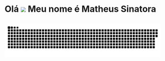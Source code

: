 

<h1 align="left">Olá <img src="https://raw.githubusercontent.com/kaueMarques/kaueMarques/master/hi.gif" width="30px"> Meu nome é Matheus Sinatora</h1>

 ##
 ![Snake animation](https://github.com/JhonMeddev/JhonMeddev/blob/output/github-contribution-grid-snake.svg)
<div> 
